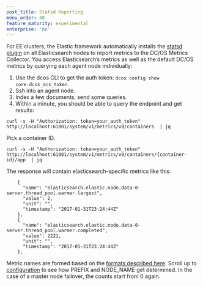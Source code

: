```yaml
---
post_title: Statsd Reporting
menu_order: 40
feature_maturity: experimental
enterprise: 'no'
---
```


For EE clusters, the Elastic framework automatically installs the [statsd plugin](https://github.com/Automattic/elasticsearch-statsd-plugin) on all Elasticsearch nodes to report metrics to the DC/OS Metrics Collector. You access Elasticsearch’s metrics as well as the default DC/OS metrics by querying each agent node individually:

1. Use the dcos CLI to get the auth token: `dcos config show core.dcos_acs_token`.
1. Ssh into an agent node.
1. Index a few documents, send some queries.
1. Within a minute, you should be able to query the endpoint and get results:

`curl -s -H "Authorization: token=your_auth_token" http://localhost:61001/system/v1/metrics/v0/containers  | jq`

Pick a container ID.

`curl -s -H "Authorization: token=your_auth_token" http://localhost:61001/system/v1/metrics/v0/containers/{container-id}/app  | jq`

The response will contain elasticsearch-specific metrics like this:
```
    {
      "name": "elasticsearch.elastic.node.data-0-server.thread_pool.warmer.largest",
      "value": 2,
      "unit": "",
      "timestamp": "2017-01-31T23:24:44Z"
    },
    {
      "name": "elasticsearch.elastic.node.data-0-server.thread_pool.warmer.completed",
      "value": 2221,
      "unit": "",
      "timestamp": "2017-01-31T23:24:44Z"
    },
```

Metric names are formed based on the [formats described here](https://github.com/Automattic/elasticsearch-statsd-plugin#stats-key-formats). Scroll up to [configuration](https://github.com/Automattic/elasticsearch-statsd-plugin#configuration) to see how PREFIX and NODE_NAME get determined. In the case of a master node failover, the counts start from 0 again.
